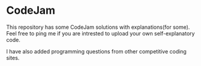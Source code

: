 # CodeJam
This repository has some CodeJam solutions with explanations(for some).
Feel free to ping me if you are intrested to upload your own self-explanatory code.

I have also added programming questions from other competitive coding sites. 

